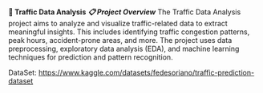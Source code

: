 **🚦 Traffic Data Analysis**
_**📋 Project Overview**_
The Traffic Data Analysis project aims to analyze and visualize traffic-related data to extract meaningful insights. This includes identifying traffic congestion patterns, peak hours, accident-prone areas, and more. The project uses data preprocessing, exploratory data analysis (EDA), and machine learning techniques for prediction and pattern recognition.

DataSet: https://www.kaggle.com/datasets/fedesoriano/traffic-prediction-dataset
